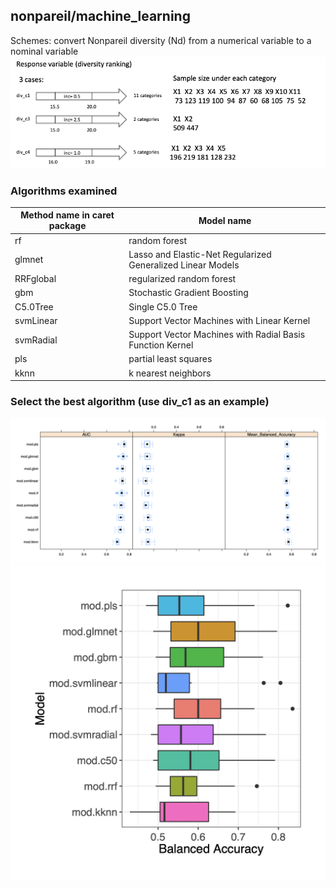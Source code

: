 ## nonpareil/machine_learning
Schemes: convert Nonpareil diversity (Nd) from a numerical variable to a nominal variable
![](assets/nonpareil_README-e458354e.png)

### Algorithms examined
|Method name in caret package|Model name                                                 |
|----------------------------|-----------------------------------------------------------|
|rf                          |random forest                                              |
|glmnet                      |Lasso and Elastic-Net Regularized Generalized Linear Models|
|RRFglobal                   |regularized random forest                                  |
|gbm                         |Stochastic Gradient Boosting                               |
|C5.0Tree                    |Single C5.0 Tree                                           |
|svmLinear                   |Support Vector Machines with Linear Kernel                 |
|svmRadial                   |Support Vector Machines with Radial Basis Function Kernel  |
|pls                         |partial least squares                                      |
|kknn                        |k nearest neighbors                                        |

### Select the best algorithm (use div_c1 as an example)
![](assets/ml_README-c8d5f9cb.png)
![](assets/ml_README-29134dfa.png)
